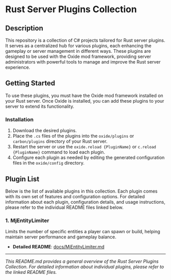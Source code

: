 # Rust Server Plugins Collection

## Description

This repository is a collection of C# projects tailored for Rust server plugins. It serves as a centralized hub for various plugins, each enhancing the gameplay or server management in different ways. These plugins are designed to be used with the Oxide mod framework, providing server administrators with powerful tools to manage and improve the Rust server experience.

## Getting Started

To use these plugins, you must have the Oxide mod framework installed on your Rust server. Once Oxide is installed, you can add these plugins to your server to extend its functionality.

### Installation

1. Download the desired plugins.
2. Place the `.cs` files of the plugins into the `oxide/plugins` or `carbon/plugins` directory of your Rust server.
3. Restart the server or use the `oxide.reload {PluginName}` or `c.reload {PluginName}` command to load each plugin.
4. Configure each plugin as needed by editing the generated configuration files in the `oxide/config` directory.

## Plugin List

Below is the list of available plugins in this collection. Each plugin comes with its own set of features and configuration options. For detailed information about each plugin, configuration details, and usage instructions, please refer to the individual README files linked below.

### 1. MjEntityLimiter

Limits the number of specific entities a player can spawn or build, helping maintain server performance and gameplay balance.

- **Detailed README**: [docs/MjEntityLimiter.md](docs/MjEntityLimiter.md)

---

*This README.md provides a general overview of the Rust Server Plugins Collection. For detailed information about individual plugins, please refer to the linked README files.*